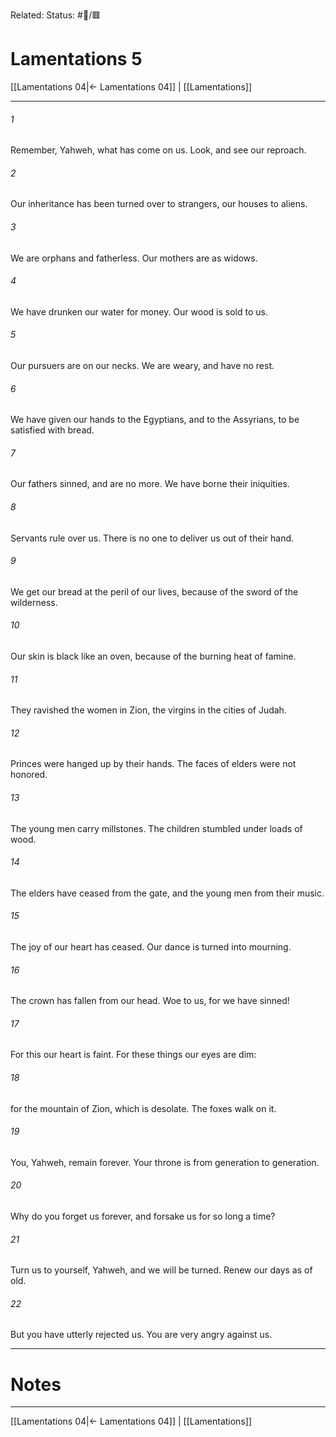 Related:
Status: #📖/🟥
# Lamentations 5

[[Lamentations 04|← Lamentations 04]] | [[Lamentations]]
***



###### 1 
Remember, Yahweh, what has come on us. Look, and see our reproach. 

###### 2 
Our inheritance has been turned over to strangers, our houses to aliens. 

###### 3 
We are orphans and fatherless. Our mothers are as widows. 

###### 4 
We have drunken our water for money. Our wood is sold to us. 

###### 5 
Our pursuers are on our necks. We are weary, and have no rest. 

###### 6 
We have given our hands to the Egyptians, and to the Assyrians, to be satisfied with bread. 

###### 7 
Our fathers sinned, and are no more. We have borne their iniquities. 

###### 8 
Servants rule over us. There is no one to deliver us out of their hand. 

###### 9 
We get our bread at the peril of our lives, because of the sword of the wilderness. 

###### 10 
Our skin is black like an oven, because of the burning heat of famine. 

###### 11 
They ravished the women in Zion, the virgins in the cities of Judah. 

###### 12 
Princes were hanged up by their hands. The faces of elders were not honored. 

###### 13 
The young men carry millstones. The children stumbled under loads of wood. 

###### 14 
The elders have ceased from the gate, and the young men from their music. 

###### 15 
The joy of our heart has ceased. Our dance is turned into mourning. 

###### 16 
The crown has fallen from our head. Woe to us, for we have sinned! 

###### 17 
For this our heart is faint. For these things our eyes are dim: 

###### 18 
for the mountain of Zion, which is desolate. The foxes walk on it. 

###### 19 
You, Yahweh, remain forever. Your throne is from generation to generation. 

###### 20 
Why do you forget us forever, and forsake us for so long a time? 

###### 21 
Turn us to yourself, Yahweh, and we will be turned. Renew our days as of old. 

###### 22 
But you have utterly rejected us. You are very angry against us.

---
# Notes


***
[[Lamentations 04|← Lamentations 04]] | [[Lamentations]]
